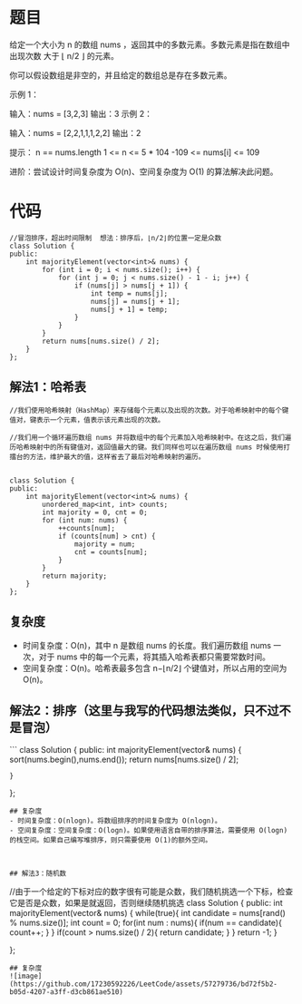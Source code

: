 # 题目
给定一个大小为 n 的数组 nums ，返回其中的多数元素。多数元素是指在数组中出现次数 大于 ⌊ n/2 ⌋ 的元素。

你可以假设数组是非空的，并且给定的数组总是存在多数元素。

 

示例 1：

输入：nums = [3,2,3]
输出：3
示例 2：

输入：nums = [2,2,1,1,1,2,2]
输出：2
 

提示：
n == nums.length
1 <= n <= 5 * 104
-109 <= nums[i] <= 109
 

进阶：尝试设计时间复杂度为 O(n)、空间复杂度为 O(1) 的算法解决此问题。

# 代码
```
//冒泡排序，超出时间限制  想法：排序后，⌊n/2⌋的位置一定是众数
class Solution {
public:
    int majorityElement(vector<int>& nums) {
        for (int i = 0; i < nums.size(); i++) {
            for (int j = 0; j < nums.size() - 1 - i; j++) {
                if (nums[j] > nums[j + 1]) {
                    int temp = nums[j];
                    nums[j] = nums[j + 1];
                    nums[j + 1] = temp;
                }
            }
        }
        return nums[nums.size() / 2];
    }
};
```
## 解法1：哈希表
```
//我们使用哈希映射（HashMap）来存储每个元素以及出现的次数。对于哈希映射中的每个键值对，键表示一个元素，值表示该元素出现的次数。

//我们用一个循环遍历数组 nums 并将数组中的每个元素加入哈希映射中。在这之后，我们遍历哈希映射中的所有键值对，返回值最大的键。我们同样也可以在遍历数组 nums 时候使用打擂台的方法，维护最大的值，这样省去了最后对哈希映射的遍历。


class Solution {
public:
    int majorityElement(vector<int>& nums) {
        unordered_map<int, int> counts;
        int majority = 0, cnt = 0;
        for (int num: nums) {
            ++counts[num];
            if (counts[num] > cnt) {
                majority = num;
                cnt = counts[num];
            }
        }
        return majority;
    }
};

```
## 复杂度
- 时间复杂度：O(n)，其中 n 是数组 nums 的长度。我们遍历数组 nums 一次，对于 nums 中的每一个元素，将其插入哈希表都只需要常数时间。
- 空间复杂度：O(n)。哈希表最多包含 n−⌊n/2⌋ 个键值对，所以占用的空间为 O(n)。

## 解法2：排序（这里与我写的代码想法类似，只不过不是冒泡）
​```
class Solution {
public:
    int majorityElement(vector<int>& nums) {
       sort(nums.begin(),nums.end());
       return nums[nums.size() / 2];

    }

};
```
## 复杂度
- 时间复杂度：O(nlog⁡n)。将数组排序的时间复杂度为 O(nlog⁡n)。
- 空间复杂度：空间复杂度：O(log⁡n)。如果使用语言自带的排序算法，需要使用 O(log⁡n) 的栈空间。如果自己编写堆排序，则只需要使用 O(1)的额外空间。



## 解法3：随机数
```
//由于一个给定的下标对应的数字很有可能是众数，我们随机挑选一个下标，检查它是否是众数，如果是就返回，否则继续随机挑选
class Solution {
public:
    int majorityElement(vector<int>& nums) {
       while(true){
        int candidate = nums[rand() % nums.size()];
        int count = 0;
        for(int num : nums){
            if(num == candidate){
                count++;
            }
        }
        if(count > nums.size() / 2){
            return candidate;
        }
       }
    return -1;
    }

};
```
## 复杂度
![image](https://github.com/17230592226/LeetCode/assets/57279736/bd72f5b2-b05d-4207-a3ff-d3cb861ae510)

